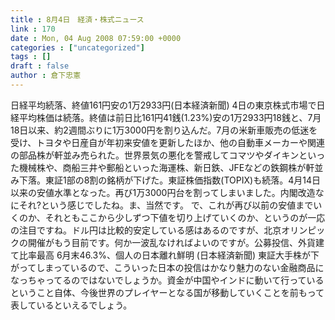 ```yaml
---
title : 8月4日　経済・株式ニュース
link : 170
date : Mon, 04 Aug 2008 07:59:00 +0000
categories : ["uncategorized"]
tags : []
draft : false
author : 倉下忠憲
---
```


日経平均続落、終値161円安の1万2933円(日本経済新聞) 4日の東京株式市場で日経平均株価は続落。終値は前日比161円41銭(1.23%)安の1万2933円18銭と、7月18日以来、約2週間ぶりに1万3000円を割り込んだ。7月の米新車販売の低迷を受け、トヨタや日産自が年初来安値を更新したほか、他の自動車メーカーや関連の部品株が軒並み売られた。世界景気の悪化を警戒してコマツやダイキンといった機械株や、商船三井や郵船といった海運株、新日鉄、JFEなどの鉄鋼株が軒並み下落。東証1部の8割の銘柄が下げた。東証株価指数(TOPIX)も続落。4月14日以来の安値水準となった。再び1万3000円台を割ってしまいました。内閣改造なにそれ?という感じでしたね。ま、当然です。 で、これが再び以前の安値までいくのか、それともここから少しずつ下値を切り上げていくのか、というのが一応の注目ですね。ドル円は比較的安定している感はあるのですが、北京オリンピックの開催がもう目前です。何か一波乱なければよいのですが。公募投信、外貨建て比率最高 6月末46.3%、個人の日本離れ鮮明 (日本経済新聞) 東証大手株が下がってしまっているので、こういった日本の投信はかなり魅力のない金融商品になっちゃってるのではないでしょうか。資金が中国やインドに動いて行っているということ自体、今後世界のプレイヤーとなる国が移動していくことを前もって表しているといえるでしょう。
